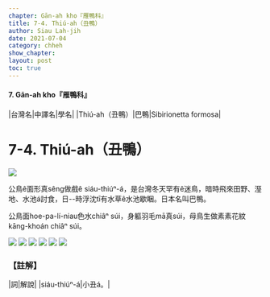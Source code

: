 ```yaml
---
chapter: Gān-ah kho『雁鴨科』
title: 7-4. Thiú-ah（丑鴨）
author: Siau Lah-jih
date: 2021-07-04
category: chheh
show_chapter: 
layout: post
toc: true
---
```


#### 7. Gān-ah kho『雁鴨科』

|台灣名|中譯名|學名|
|Thiú-ah（丑鴨）|巴鴨|Sibirionetta formosa|


# 7-4. Thiú-ah（丑鴨）

![](../too5/07/07-4-1.Thiú-ah.jpg)


公鳥ê面形真sêng做戲ê siáu-thiúⁿ-á，是台灣冬天罕有ê迷鳥，暗時飛來田野、溼地、水池á討食，日--時浮沈tī有水草ê水池歇睏。日本名叫巴鴨。

公鳥面hoe-pa-lí-niau色水chiâⁿ súi，身軀羽毛mā真súi，母鳥生做素素花紋kāng-khoán chiâⁿ súi。
	

![](../too5/07/07-4-2.Thiú-ah.jpg)
![](../too5/07/07-4-3.Thiú-ah.jpg)
![](../too5/07/07-4-4.Thiú-ah.jpg)
![](../too5/07/07-4-5.Thiú-ah.jpg)
![](../too5/07/07-4-6.Thiú-ah.jpg)
![](../too5/07/07-4-7.Thiú-ah.jpg)


### 【註解】

|詞|解說|
|siáu-thiúⁿ-á|小丑á。|


